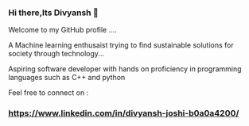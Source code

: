 ### Hi there,Its Divyansh 👋

Welcome to my GitHub profile ....



A Machine learning enthusaist trying to find sustainable solutions for society through technology...



Aspiring software developer with hands on proficiency in programming languages such as C++ and python


Feel free to connect on :

### https://www.linkedin.com/in/divyansh-joshi-b0a0a4200/

